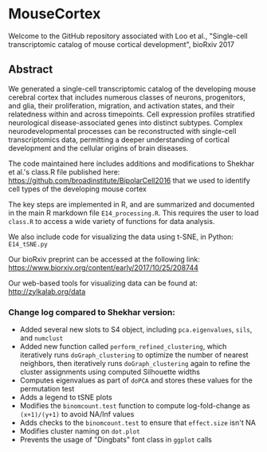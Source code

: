 # MouseCortex
Welcome to the GitHub repository associated with Loo et al., "Single-cell transcriptomic catalog of mouse cortical development", bioRxiv 2017

## Abstract
We generated a single-cell transcriptomic catalog of the developing mouse cerebral cortex that includes numerous classes of neurons, progenitors, and glia, their proliferation, migration, and activation states, and their relatedness within and across timepoints. Cell expression profiles stratified neurological disease-associated genes into distinct subtypes. Complex neurodevelopmental processes can be reconstructed with single-cell transcriptomics data, permitting a deeper understanding of cortical development and the cellular origins of brain diseases.


The code maintained here includes additions and modifications to Shekhar et al.'s class.R file published here: https://github.com/broadinstitute/BipolarCell2016 that we used to identify cell types of the developing mouse cortex

The key steps are implemented in R, and are summarized and documented in the main R markdown file `E14_processing.R`. This requires the user to load `class.R` to access a wide variety of functions for data analysis. 

We also include code for visualizing the data using t-SNE, in Python: `E14_tSNE.py`

Our bioRxiv preprint can be accessed at the following link:
https://www.biorxiv.org/content/early/2017/10/25/208744

Our web-based tools for visualizing data can be found at:
http://zylkalab.org/data


### Change log compared to Shekhar version:
* Added several new slots to S4 object, including `pca.eigenvalues`, `sils`, and `numclust`
* Added new function called `perform_refined_clustering`, which iteratively runs `doGraph_clustering` to optimize the number of nearest neighbors, then iteratively runs `doGraph_clustering` again to refine the cluster assignments using computed Silhouette widths
* Computes eigenvalues as part of `doPCA` and stores these values for the permutation test
* Adds a legend to tSNE plots
* Modifies the `binomcount.test` function to compute log-fold-change as `(x+1)/(y+1)` to avoid NA/Inf values
* Adds checks to the `binomcount.test` to ensure that `effect.size` isn't NA
* Modifies cluster naming on `dot.plot`
* Prevents the usage of "Dingbats" font class in `ggplot` calls

